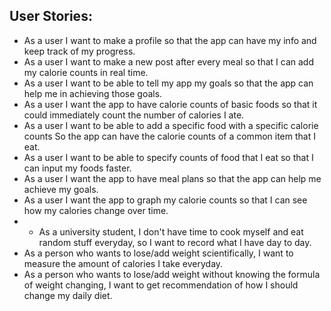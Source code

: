 ## User Stories: 

- As a user I want to make a profile so that the app can have my info and keep track of my progress.
- As a user I want to make a new post after every meal so that I can add my calorie counts in real time.
- As a user I want to be able to tell my app my goals so that the app can help me in achieving those goals.
- As a user I want the app to have calorie counts of basic foods so that it could immediately count the number of calories I ate.
- As  a user I want to be able to add a specific food with a specific calorie counts So the app  can have the calorie counts of a common item that I eat.
- As a user I want to be able to specify counts of food that I eat so that I can input my foods faster.
- As a user I want the app to have meal plans so that the app can help me achieve my goals.
- As a user I want the app to graph my calorie counts so that I can see how my calories change over time.
- - As a university student, I don't have time to cook myself and eat random stuff everyday, so I want to record what I have day to day.
- As a person who wants to lose/add weight scientifically, I want to measure the amount of calories I take everyday.
- As a person who wants to lose/add weight without knowing the formula of weight changing, I want to get recommendation of how I should change my daily diet.
